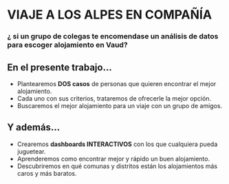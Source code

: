 # VIAJE A LOS ALPES EN COMPAÑÍA

### ¿ si un grupo de colegas te encomendase un análisis de datos para escoger alojamiento en Vaud?

## En el presente trabajo...

- Plantearemos **DOS casos** de personas que quieren encontrar el mejor alojamiento.
- Cada uno con sus criterios, trataremos de ofrecerle la mejor opción.
- Buscaremos el mejor alojamiento para un viaje con un grupo de amigos.


## Y además...

- Crearemos **dashboards INTERACTIVOS** con los que cualquiera pueda juguetear.
- Aprenderemos como encontrar mejor y rápido un buen alojamiento.
- Descubriremos en qué comunas y distritos están los alojamientos más caros y más baratos.
